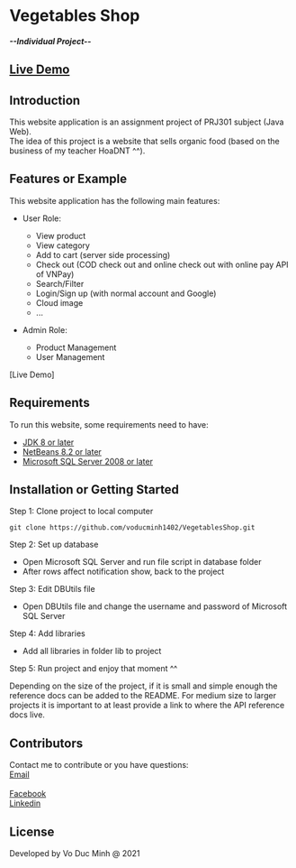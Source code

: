 # Vegetables Shop <h5>--Individual Project--<h5>

## [Live Demo](https://youtu.be/sFR3c57jsN8)	
	
## Introduction

This website application is an assignment project of PRJ301 subject (Java Web). <br>
The idea of this project is a website that sells organic food (based on the business of my teacher HoaDNT ^^).

## Features or Example

This website application has the following main features:

- User Role:
  + View product
  + View category
  + Add to cart (server side processing)
  + Check out (COD check out and online check out with online pay API of VNPay)
  + Search/Filter
  + Login/Sign up (with normal account and Google)
  + Cloud image
  + ...
  
- Admin Role:
  + Product Management
  + User Management

[Live Demo]

## Requirements

To run this website, some requirements need to have:
+ [JDK 8 or later](https://www.oracle.com/java/technologies/javase/javase8-archive-downloads.html)
+ [NetBeans 8.2 or later](https://netbeans.apache.org/)
+ [Microsoft SQL Server 2008 or later](https://www.microsoft.com/en-us/sql-server/sql-server-downloads)


## Installation or Getting Started

Step 1: Clone project to local computer

	git clone https://github.com/voducminh1402/VegetablesShop.git

Step 2: Set up database
 - Open Microsoft SQL Server and run file script in database folder
 - After rows affect notification show, back to the project

Step 3: Edit DBUtils file
 - Open DBUtils file and change the username and password of Microsoft SQL Server

Step 4: Add libraries
 - Add all libraries in folder lib to project

Step 5: Run project and enjoy that moment ^^

    

Depending on the size of the project, if it is small and simple enough the reference docs can be added to the README. For medium size to larger projects it is important to at least provide a link to where the API reference docs live.

## Contributors

Contact me to contribute or you have questions:
<br>[Email](mailto:voducminh.work@gmail.com)	
<br>[Facebook](https://www.facebook.com/)
<br>[Linkedin](https://www.linkedin.com/in/minhvd0406/)

## License
Developed by Vo Duc Minh @ 2021
